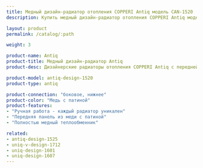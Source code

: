 ```yaml
---
title: Медный дизайн-радиатор отопления COPPERI Antiq модель CAN-1520
description: Купить медный дизайн-радиатор отопления COPPERI Antiq модель CAN-1520 по цене производителя в Москве.

layout: product
permalink: /catalog/:path

weight: 3

product-name: Antiq
product-title: Медный дизайн-радиатор Antiq
product-desc: Дизайнерские радиаторы отопления COPPERI Antiq с передней панелью, выполненной из меди или латуни прекрасно подойдут как для классического, так и для современного интерьера. Нанесение патины производится мастерами вручную, что делает каждый радиатор поистине уникальным произведением искусства.

product-model: antiq-design-1520
product-type: antiq

product-connection: "боковое, нижнее"
product-color: "Медь с патиной"
product-features:
- "Ручная работа - каждый радиатор уникален"
- "Передняя панель из меди с патиной"
- "Полностью медный теплообменник"

related:
- antiq-design-1525
- uniq-v-design-1712
- uniq-design-1601
- uniq-design-1607
---
```

